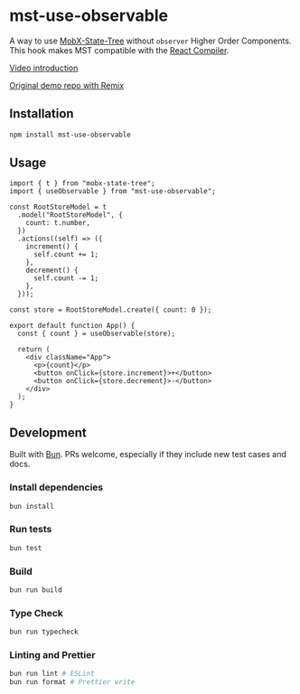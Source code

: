 # mst-use-observable

A way to use [MobX-State-Tree](https://mobx-state-tree.js.org/intro/welcome) without `observer` Higher Order Components. This hook makes MST compatible with the [React Compiler](https://react.dev/learn/react-compiler).

[Video introduction](https://www.youtube.com/watch?v=NsFD-1HkJNU)

[Original demo repo with Remix](https://github.com/coolsoftwaretyler/react-compiler-demo-with-mobx-state-tree)

## Installation

```sh
npm install mst-use-observable
```

## Usage

```tsx
import { t } from "mobx-state-tree";
import { useObservable } from "mst-use-observable";

const RootStoreModel = t
  .model("RootStoreModel", {
    count: t.number,
  })
  .actions((self) => ({
    increment() {
      self.count += 1;
    },
    decrement() {
      self.count -= 1;
    },
  }));

const store = RootStoreModel.create({ count: 0 });

export default function App() {
  const { count } = useObservable(store);

  return (
    <div className="App">
      <p>{count}</p>
      <button onClick={store.increment}>+</button>
      <button onClick={store.decrement}>-</button>
    </div>
  );
}
```

## Development

Built with [Bun](https://bun.sh/). PRs welcome, especially if they include new test cases and docs.

### Install dependencies

```sh
bun install
```

### Run tests

```sh
bun test
```

### Build

```sh
bun run build
```

### Type Check

```sh
bun run typecheck
```

### Linting and Prettier

```sh
bun run lint # ESLint
bun run format # Prettier write
```
